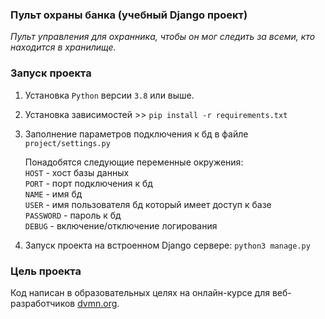 ### Пульт охраны банка (учебный Django проект)

*Пульт управления для охранника, чтобы он мог следить за всеми, кто находится в хранилище.*  

### Запуск проекта
1. Установка `Python` версии `3.8` или выше.
2. Установка зависимостей >> ```pip install -r requirements.txt```
3. Заполнение параметров подключения к бд в файле `project/settings.py`  

    Понадобятся следующие переменные окружения:  
```HOST``` - хост базы данных  
```PORT``` - порт подключения к бд  
```NAME``` - имя бд  
```USER``` - имя пользователя бд который имеет доступ к базе  
```PASSWORD``` - пароль к бд  
```DEBUG``` - включение/отключение логирования 
4. Запуск проекта на встроенном Django сервере: `python3 manage.py `

### Цель проекта
Код написан в образовательных целях на онлайн-курсе для веб-разработчиков [dvmn.org](https://dvmn.org/).